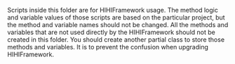 Scripts inside this folder are for HIHIFramework usage. The method logic and variable values of those scripts are based on the particular project, but the method and variable names should not be changed.
All the methods and variables that are not used directly by the HIHIFramework should not be created in this folder. You should create another partial class to store those methods and variables. It is to prevent the confusion when upgrading HIHIFramework.